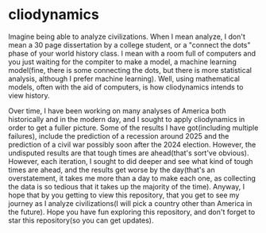 # cliodynamics

<p>Imagine being able to analyze civilizations. When I mean analyze, I don't mean a 30 page dissertation by a college student, or a "connect the dots" phase of your world history class. I mean with a room full of computers and you just waiting for the compiter to make a model, a machine learning model(fine, there is some connecting the dots, but there is more statistical analysis, although I prefer machine learning). Well, using mathematical models, often with the aid of computers, is how cliodynamics intends to view history.</p>

<p>Over time, I have been working on many analyses of America both historically and in the modern day, and I sought to apply cliodynamics in order to get a fuller picture. Some of the results I have got(including multiple failures), include the prediction of a recession around 2025 and the prediction of a civil war possibly soon after the 2024 election. However, the undisputed results are that tough times are ahead(that's sort've obvious). However, each iteration, I sought to did deeper and see what kind of tough times are ahead, and the results get worse by the day(that's an overstatement, it takes me more than a day to make each one, as collecting the data is so tedious that it takes up the majority of the time). Anyway, I hope that by you getting to view this repository, that you get to see my journey as I analyze civilizations(I will pick a country other than America in the future). Hope you have fun exploring this repository, and don't forget to star this repository(so you can get updates).</p>
